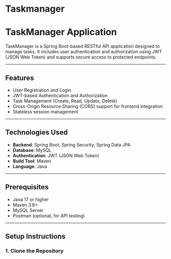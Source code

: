 # Taskmanager
# TaskManager Application

TaskManager is a Spring Boot-based RESTful API application designed to manage tasks. It includes user authentication and authorization using JWT (JSON Web Token) and supports secure access to protected endpoints.

---

## Features

- User Registration and Login
- JWT-based Authentication and Authorization
- Task Management (Create, Read, Update, Delete)
- Cross-Origin Resource Sharing (CORS) support for frontend integration
- Stateless session management

---

## Technologies Used

- **Backend**: Spring Boot, Spring Security, Spring Data JPA
- **Database**: MySQL
- **Authentication**: JWT (JSON Web Token)
- **Build Tool**: Maven
- **Language**: Java

---

## Prerequisites

- Java 17 or higher
- Maven 3.8+
- MySQL Server
- Postman (optional, for API testing)

---

## Setup Instructions

### 1. Clone the Repository
